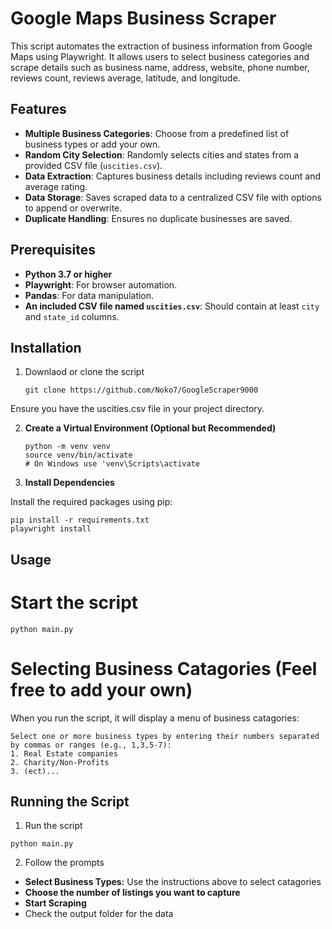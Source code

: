 # Google Maps Business Scraper

This script automates the extraction of business information from Google Maps using Playwright. It allows users to select business categories and scrape details such as business name, address, website, phone number, reviews count, reviews average, latitude, and longitude.


## Features

- **Multiple Business Categories**: Choose from a predefined list of business types or add your own.
- **Random City Selection**: Randomly selects cities and states from a provided CSV file (`uscities.csv`).
- **Data Extraction**: Captures business details including reviews count and average rating.
- **Data Storage**: Saves scraped data to a centralized CSV file with options to append or overwrite.
- **Duplicate Handling**: Ensures no duplicate businesses are saved.

## Prerequisites

- **Python 3.7 or higher**
- **Playwright**: For browser automation.
- **Pandas**: For data manipulation.
- **An included CSV file named `uscities.csv`**: Should contain at least `city` and `state_id` columns.

## Installation

1. Downlaod or clone the script
   ```
   git clone https://github.com/Noko7/GoogleScraper9000
   ```
Ensure you have the uscities.csv file in your project directory.

2. **Create a Virtual Environment (Optional but Recommended)**

   ```
   python -m venv venv
   source venv/bin/activate
   # On Windows use 'venv\Scripts\activate
3. **Install Dependencies**

Install the required packages using pip:

```
pip install -r requirements.txt
playwright install
```

## Usage
# Start the script
```
python main.py
```

# Selecting Business Catagories (Feel free to add your own)
When you run the script, it will display a menu of business catagories:
```
Select one or more business types by entering their numbers separated by commas or ranges (e.g., 1,3,5-7):
1. Real Estate companies
2. Charity/Non-Profits
3. (ect)...
```

## Running the Script

1. Run the script
```
python main.py
```
2. Follow the prompts
- **Select Business Types:** Use the instructions above to select catagories
- **Choose the number of listings you want to capture**
- **Start Scraping**
- Check the output folder for the data
